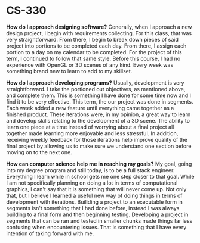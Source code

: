 # CS-330

**How do I approach designing software?**
Generally, when I approach a new design project, I begin with requirements collecting. For this class, that was very straightforward. From there, I begin to break down pieces of said project into portions to be completed each day. From there, I assign each portion to a day on my calendar to be completed. For the project of this term, I continued to follow that same style. Before this course, I had no experience with OpenGL or 3D scenes of any kind. Every week was something brand new to learn to add to my skillset. 

**How do I approach developing programs?**
Usually, development is very straightforward. I take the portioned out objectives, as mentioned above, and complete them. This is something I have done for some time now and I find it to be very effective. This term, the our project was done in segments. Each week added a new feature until everything came together as a finished product. These iterations were, in my opinion, a great way to learn and develop skills relating to the development of a 3D scene. The ability to learn one piece at a time instead of worrying about a final project all together made learning more enjoyable and less stressful. In addition, receiving weekly feedback for those iterations help improve quality of the final project by allowing us to make sure we understand one section before moving on to the next one. 

**How can computer science help me in reaching my goals?**
My goal, going into my degree program and still today, is to be a full stack engineer. Everything I learn while in school gets me one step closer to that goal. While I am not specifically planning on doing a lot in terms of computational graphics, I can't say that it is something that will never come up. Not only that, but I believe I learned a useful new way of doing things in terms of development with iterations. Builiding a project to an executable form in segments isn't something that I had done before, instead I was always building to a final form and then beginning testing. Developing a project in segments that can be ran and tested in smaller chunks made things far less confusing when encountering issues. That is something that I have every intention of taking forward with me. 
